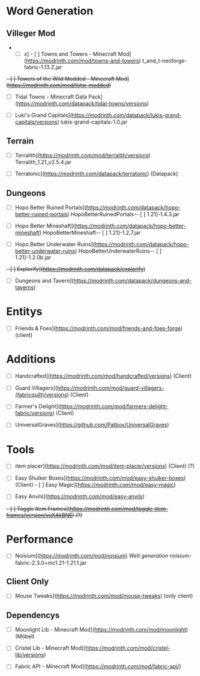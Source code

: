 # Word Generation

## Villeger Mod

- - [  ] x] - [  ] Towns and Towers - Minecraft Mod](https://modrinth.com/mod/towns-and-towers) t_and_t-neoforge-fabric-1.13.2.jar

~~- [  ] Towers of the Wild Modded - Minecraft Mod](https://modrinth.com/mod/totw-modded)~~

- [  ] Tidal Towns - Minecraft Data Pack](https://modrinth.com/datapack/tidal-towns/versions)

- [  ] Luki's Grand Capitals](https://modrinth.com/datapack/lukis-grand-capitals/versions) lukis-grand-capitals-1.0.jar

## Terrain

- [  ] Terralith](https://modrinth.com/mod/terralith/versions) Terralith_1.21_v2.5.4.jar

- [  ] Terratonic](https://modrinth.com/datapack/terratonic) (Datapack)

## Dungeons

- [  ] Hopo Better Ruined Portals](https://modrinth.com/datapack/hopo-better-ruined-portals) HopoBetterRuinedPortals-- [  ] 1.21]-1.4.3.jar

- [  ] Hopo Better Mineshaft](https://modrinth.com/datapack/hopo-better-mineshaft) HopoBetterMineshaft-- [  ] 1.21]-1.2.7.jar

- [  ] Hopo Better Underwater Ruins](https://modrinth.com/datapack/hopo-better-underwater-ruins) HopoBetterUnderwaterRuins-- [  ] 1.21]-1.2.0b.jar

~~- [  ] Explorify](https://modrinth.com/datapack/explorify)~~

- [  ] Dungeons and Tavern](https://modrinth.com/datapack/dungeons-and-taverns)

# Entitys

- [  ] Friends & Foes](https://modrinth.com/mod/friends-and-foes-forge) (client)

# Additions

- [  ] Handcrafted](https://modrinth.com/mod/handcrafted/versions) (Client)

- [  ] Guard Villagers](https://modrinth.com/mod/guard-villagers-(fabricquilt)/versions) (Client)

- [  ] Farmer's Delight](https://modrinth.com/mod/farmers-delight-fabric/versions) (Client)

- [  ] UniversalGraves](https://github.com/Patbox/UniversalGraves)

# Tools

- [  ] item placer](https://modrinth.com/mod/item-placer/versions) (Client) (?)

- [  ] Easy Shulker Boxes](https://modrinth.com/mod/easy-shulker-boxes) (Client) - [  ] Easy Magic](https://modrinth.com/mod/easy-magic)

- [  ] Easy Anvils](https://modrinth.com/mod/easy-anvils)

~~- [  ] Toggle Item Frames](https://modrinth.com/mod/toggle-item-frames/version/vuXAkBNE) (?)~~

# Performance

- [  ] Noisium](https://modrinth.com/mod/noisium) *Welt generation* noisium-fabric-2.3.0+mc1.21-1.21.1.jar

## Client Only

- [  ] Mouse Tweaks](https://modrinth.com/mod/mouse-tweaks) (only client)

## Dependencys

- [  ] Moonlight Lib - Minecraft Mod](https://modrinth.com/mod/moonlight) (Möbel)
- [  ] Cristel Lib - Minecraft Mod](https://modrinth.com/mod/cristel-lib/versions)

- [  ] Fabric API - Minecraft Mod](https://modrinth.com/mod/fabric-api/)
